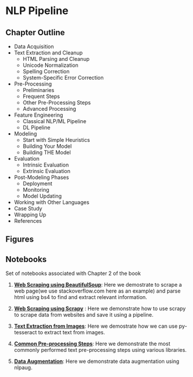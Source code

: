 
# NLP Pipeline

## Chapter Outline

* Data Acquisition
* Text Extraction and Cleanup
  * HTML Parsing and Cleanup
  * Unicode Normalization
  * Spelling Correction
  * System-Specific Error Correction
* Pre-Processing
  * Preliminaries
  * Frequent Steps
  * Other Pre-Processing Steps
  * Advanced Processing
* Feature Engineering
  * Classical NLP/ML Pipeline
  * DL Pipeline
* Modeling
  * Start with Simple Heuristics
  * Building Your Model
  * Building THE Model
* Evaluation
  * Intrinsic Evaluation
  * Extrinsic Evaluation
* Post-Modeling Phases
  * Deployment
  * Monitoring
  * Model Updating
* Working with Other Languages
* Case Study
* Wrapping Up
* References


## Figures


## Notebooks

Set of notebooks associated with Chapter 2 of the book

1. **[Web Scraping using BeautifulSoup](https://github.com/practical-nlp/practical-nlp/blob/master/Ch2/01_WebScraping_using_BeautifulSoup.ipynb)**: Here we demostrate to scrape a web page(we use stackoverflow.com here as an example) and parse html using bs4 to find and extract relevant information.

2. **[Web Scraping using Scrapy](https://github.com/practical-nlp/practical-nlp/tree/master/Ch2/02_WebScraping_using_scrapy)** : Here we demonstrate how to use scrapy to scrape data from websites and save it using a pipeline.

3. **[Text Extraction from Images](https://github.com/practical-nlp/practical-nlp/blob/master/Ch2/03_Extracting_text_from_images_tesseract.ipynb)**: Here we demostrate how we can use py-tesseract to extract text from images. 

4. **[Common Pre-processing Steps](https://github.com/practical-nlp/practical-nlp/blob/master/Ch2/04_Tokenization_Stemming_lemmatization_stopword_postagging.ipynb)**: Here we demonstrate the most commonly performed text pre-processing steps using various libraries. 

5. **[Data Augmentation](https://github.com/practical-nlp/practical-nlp/blob/master/Ch2/05_Data_Augmentation_Using_NLPaug.ipynb)**: Here we demonstrate data augmentation using nlpaug.
